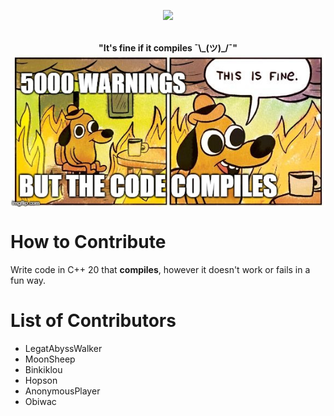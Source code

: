<!-- It's fine if there's HTML in a readme, cuz it compiles ¯\_(ツ)_/¯-->

<p align = 'center'>
  <img src = 'https://github.com/LegatAbyssWalker/amazingCode/blob/master/img/amazingCode.png'>
</p>

<br>

<div align = 'center'>
  <strong>"It's fine if it compiles ¯\_(ツ)_/¯"</strong>
</div>

<img align='center' src='https://github.com/LegatAbyssWalker/amazingCode/blob/master/img/spash.jpg'>

# How to Contribute

Write code in C++ 20 that **compiles**, however it doesn't work or fails in a fun way.

# List of Contributors
* LegatAbyssWalker
* MoonSheep
* Binkiklou
* Hopson
* AnonymousPlayer
* Obiwac
